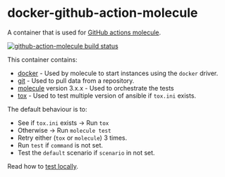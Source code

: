 # docker-github-action-molecule

A container that is used for [GitHub actions molecule](https://github.com/marketplace/actions/test-ansible-roles-with-molecule).

[![github-action-molecule build status](https://img.shields.io/docker/cloud/build/robertdebock/github-action-molecule.svg)](https://hub.docker.com/repository/docker/robertdebock/github-action-molecule)

This container contains:
- [docker](https://www.docker.com/) - Used by molecule to start instances using the `docker` driver.
- [git](https://git-scm.com/) - Used to pull data from a repository.
- [molecule](https://molecule.readthedocs.io/en/latest/) version 3.x.x - Used to orchestrate the tests
- [tox](https://tox.readthedocs.io/en/latest/) - Used to test multiple version of ansible if `tox.ini` exists.

The default behaviour is to:
- See if `tox.ini` exists -> Run `tox`
- Otherwise -> Run `molecule test`
- Retry either (`tox` or `molecule`) 3 times.
- Run `test` if `command` is not set.
- Test the `default` scenario if `scenario` in not set.

Read how to [test locally](TESTING.md).
